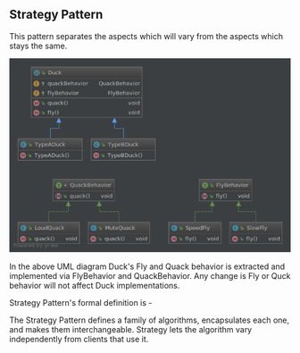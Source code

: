 ## Strategy Pattern

This pattern separates the aspects which will vary from the aspects which stays the same.

![alt text](https://raw.githubusercontent.com/ronniegnr/design-pattern/master/src/bd/com/ronnie/strategy/strategy.png)


In the above UML diagram Duck's Fly and Quack behavior is extracted and implemented via FlyBehavior and QuackBehavior. Any change is Fly or Quck behavior will not affect Duck implementations.

Strategy Pattern's formal definition is - 

The Strategy Pattern defines a family of algorithms, encapsulates each one, and makes them interchangeable. Strategy lets the algorithm vary independently from clients that use it.
